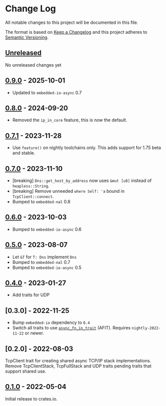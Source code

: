 # Change Log

All notable changes to this project will be documented in this file.

The format is based on [Keep a Changelog](http://keepachangelog.com/)
and this project adheres to [Semantic Versioning](http://semver.org/).

## [Unreleased]

No unreleased changes yet

## [0.9.0] - 2025-10-01

- Updated to `embedded-io-async` 0.7

## [0.8.0] - 2024-09-20

- Removed the `ip_in_core` feature, this is now the default.

## [0.7.1] - 2023-11-28

- Use `feature()` on nightly toolchains only. This adds support for 1.75 beta and stable.

## [0.7.0] - 2023-11-10

- [breaking] `Dns::get_host_by_address` now uses `&mut [u8]` instead of `heapless::String`.
- [breaking] Remove unneeded `where Self: 'a` bound in `TcpClient::connect`.
- Bumped to `embedded-nal` 0.8

## [0.6.0] - 2023-10-03

- Bumped to `embedded-io-async` 0.6

## [0.5.0] - 2023-08-07

- Let `&T` for `T: Dns` implement `Dns`
- Bumped to `embedded-nal` 0.7
- Bumped to `embedded-io-async` 0.5

## [0.4.0] - 2023-01-27

- Add traits for UDP

## [0.3.0] - 2022-11-25

- Bump `embedded-io` dependency to `0.4`
- Switch all traits to use [`async_fn_in_trait`](https://blog.rust-lang.org/inside-rust/2022/11/17/async-fn-in-trait-nightly.html) (AFIT). Requires `nightly-2022-11-22` or newer.

## [0.2.0] - 2022-08-03

TcpClient trait for creating shared async TCP/IP stack implementations.
Remove TcpClientStack, TcpFullStack and UDP traits pending traits that support shared use.

## [0.1.0] - 2022-05-04

Initial release to crates.io.

[Unreleased]: https://github.com/rust-embedded-community/embedded-nal/compare/embedded-nal-async-v0.9.0...HEAD
[0.9.0]: https://github.com/rust-embedded-community/embedded-nal/compare/embedded-nal-async-v0.8.0...embedded-nal-async-v0.9.0
[0.8.0]: https://github.com/rust-embedded-community/embedded-nal/compare/embedded-nal-async-v0.7.1...embedded-nal-async-v0.8.0
[0.7.1]: https://github.com/rust-embedded-community/embedded-nal/compare/embedded-nal-async-v0.7.0...embedded-nal-async-v0.7.1
[0.7.0]: https://github.com/rust-embedded-community/embedded-nal/compare/embedded-nal-async-v0.6.0...embedded-nal-async-v0.7.0
[0.6.0]: https://github.com/rust-embedded-community/embedded-nal/compare/embedded-nal-async-v0.5.0...embedded-nal-async-v0.6.0
[0.5.0]: https://github.com/rust-embedded-community/embedded-nal/compare/embedded-nal-async-v0.4.0...embedded-nal-async-v0.5.0
[0.4.0]: https://github.com/rust-embedded-community/embedded-nal/compare/embedded-nal-async-v0.3.0...embedded-nal-async-v0.4.0
[0.1.0]: https://github.com/rust-embedded-community/embedded-nal/releases/tag/embedded-nal-async-v0.1.0
